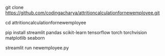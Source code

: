 git clone https://github.com/codingacharya/attritioncalculationfornewemployee.git

cd attritioncalculationfornewemployee

pip install streamlit pandas scikit-learn tensorflow torch torchvision matplotlib seaborn

streamlit run newemployee.py
